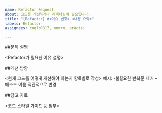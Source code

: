 ```yaml
---
name: Refactor Request
about: 코드를 개선하거나 리팩터링이 필요합니다.
title: "[Refactor] #<이슈 번호> <내용 요약>"
labels: Refactor
assignees: coqls0817, nnmrm, practac

---
```


##문제 설명

<Refactor가 필요한 이유 설명>

##개선 방향

<현재 코드를 어떻게 개선해야 하는지 항목별로 작성>
예시: -불필요한 반복문 제거 –메소드 이름 직관적으로 변경

##참고 자료

<코드 스타일 가이드 등 첨부>
